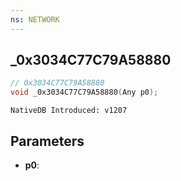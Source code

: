 ```yaml
---
ns: NETWORK
---
```

## _0x3034C77C79A58880

```c
// 0x3034C77C79A58880
void _0x3034C77C79A58880(Any p0);
```

```
NativeDB Introduced: v1207
```

## Parameters
* **p0**:
